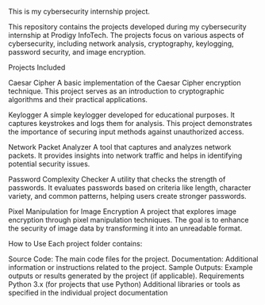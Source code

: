 This is my cybersecurity internship project.

This repository contains the projects developed during my cybersecurity internship at Prodigy InfoTech. The projects focus on various aspects of cybersecurity, including network analysis, cryptography, keylogging, password security, and image encryption.

Projects Included

Caesar Cipher A basic implementation of the Caesar Cipher encryption technique. This project serves as an introduction to cryptographic algorithms and their practical applications.

Keylogger A simple keylogger developed for educational purposes. It captures keystrokes and logs them for analysis. This project demonstrates the importance of securing input methods against unauthorized access.

Network Packet Analyzer A tool that captures and analyzes network packets. It provides insights into network traffic and helps in identifying potential security issues.

Password Complexity Checker A utility that checks the strength of passwords. It evaluates passwords based on criteria like length, character variety, and common patterns, helping users create stronger passwords.

Pixel Manipulation for Image Encryption A project that explores image encryption through pixel manipulation techniques. The goal is to enhance the security of image data by transforming it into an unreadable format.

How to Use
Each project folder contains:

Source Code: The main code files for the project.
Documentation: Additional information or instructions related to the project.
Sample Outputs: Example outputs or results generated by the project (if applicable).
Requirements
Python 3.x (for projects that use Python)
Additional libraries or tools as specified in the individual project documentation
